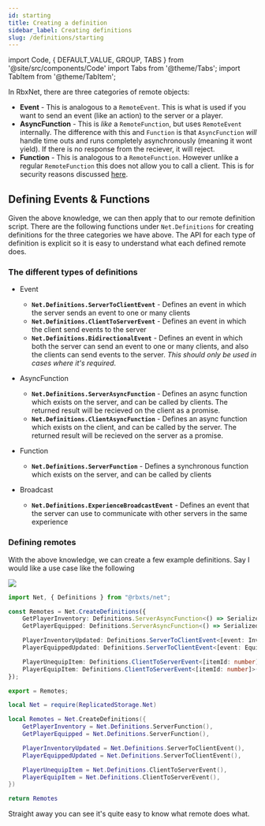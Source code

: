 ```yaml
---
id: starting
title: Creating a definition
sidebar_label: Creating definitions
slug: /definitions/starting
---
```

import Code, { DEFAULT_VALUE, GROUP, TABS } from '@site/src/components/Code'
import Tabs from '@theme/Tabs';
import TabItem from '@theme/TabItem';

In RbxNet, there are three categories of remote objects:

- **Event** - This is analogous to a `RemoteEvent`. This is what is used if you want to send an event (like an action) to the server or a player.
- **AsyncFunction** - This is _like_ a `RemoteFunction`, but uses `RemoteEvent` internally. The difference with this and `Function` is that `AsyncFunction` _will_ handle time outs and runs completely asynchronously (meaning it wont yield). If there is no response from the reciever, it will reject.
- **Function** - This is analogous to a `RemoteFunction`. However unlike a regular `RemoteFunction` this does not allow you to call a client. This is for security reasons discussed [here](https://github.com/roblox-aurora/rbx-net/issues/13).

## Defining Events & Functions
Given the above knowledge, we can then apply that to our remote definition script. There are the following functions under `Net.Definitions` for creating definitions for the three categories we have above. The API for each type of definition is explicit so it is easy to understand what each defined remote does.

### The different types of definitions

- Event
    - **`Net.Definitions.ServerToClientEvent`** - Defines an event in which the server sends an event to one or many clients
    - **`Net.Definitions.ClientToServerEvent`** - Defines an event in which the client send events to the server
    - **`Net.Definitions.BidirectionalEvent`** - Defines an event in which both the server can send an event to one or many clients, and also the clients can send events to the server. _This should only be used in cases where it's required_.

- AsyncFunction
    - **`Net.Definitions.ServerAsyncFunction`** - Defines an async function which exists on the server, and can be called by clients. The returned result will be recieved on the client as a promise.
    - **`Net.Definitions.ClientAsyncFunction`** - Defines an async function which exists on the client, and can be called by the server. The returned result will be recieved on the server as a promise. 
- Function
    - **`Net.Definitions.ServerFunction`** - Defines a synchronous function which exists on the server, and can be called by clients

- Broadcast
    - **`Net.Definitions.ExperienceBroadcastEvent`** - Defines an event that the server can use to communicate with other servers in the same experience

### Defining remotes

With the above knowledge, we can create a few example definitions. Say I would like a use case like the following

![](/img/traditional_remotes.png)

<Tabs defaultValue={DEFAULT_VALUE} groupId={GROUP} values={TABS}>
  <TabItem value="ts">

```ts title="shared/remotes.ts"
import Net, { Definitions } from "@rbxts/net";

const Remotes = Net.CreateDefinitions({
    GetPlayerInventory: Definitions.ServerAsyncFunction<() => SerializedPlayerInventory>(),
    GetPlayerEquipped: Definitions.ServerAsyncFunction<() => SerializedPlayerEquipped>(),

    PlayerInventoryUpdated: Definitions.ServerToClientEvent<[event: InventoryUpdatedEvent]>(),
    PlayerEquippedUpdated: Definitions.ServerToClientEvent<[event: EquippedUpdatedEvent]>(),

    PlayerUnequipItem: Definitions.ClientToServerEvent<[itemId: number]>(),
    PlayerEquipItem: Definitions.ClientToServerEvent<[itemId: number]>(),
});

export = Remotes;
```

  </TabItem>
  <TabItem value="luau">

```lua title="src/shared/remotes.lua"
local Net = require(ReplicatedStorage.Net)

local Remotes = Net.CreateDefinitions({
    GetPlayerInventory = Net.Definitions.ServerFunction(),
    GetPlayerEquipped = Net.Definitions.ServerFunction(),

    PlayerInventoryUpdated = Net.Definitions.ServerToClientEvent(),
    PlayerEquippedUpdated = Net.Definitions.ServerToClientEvent(),

    PlayerUnequipItem = Net.Definitions.ClientToServerEvent(),
    PlayerEquipItem = Net.Definitions.ClientToServerEvent(),
})

return Remotes
```

  </TabItem>
</Tabs>

Straight away you can see it's quite easy to know what remote does what.
